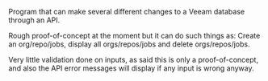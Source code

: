 Program that can make several different changes to a Veeam database through an API.

Rough proof-of-concept at the moment but it can do such things as: Create an org/repo/jobs, display all orgs/repos/jobs and delete orgs/repos/jobs.

Very little validation done on inputs, as said this is only a proof-of-concept, and also the API error messages will display if any input is wrong anyway.

